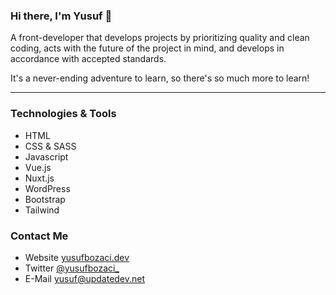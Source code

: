 ### Hi there, I'm Yusuf 👋

A front-developer that develops projects by prioritizing quality and clean coding, acts with the future of the project in mind, and develops in accordance with accepted standards. 

It's a never-ending adventure to learn, so there's so much more to learn!

---

### Technologies & Tools
- HTML
- CSS & SASS
- Javascript
- Vue.js
- Nuxt.js
- WordPress
- Bootstrap
- Tailwind

### Contact Me
- Website [yusufbozaci.dev](https://yusufbozaci.dev)
- Twitter [@yusufbozaci_](https://twitter.com/yusufbozaci_)
- E-Mail [yusuf@updatedev.net](mailto:yusuf@updatedev.net)
